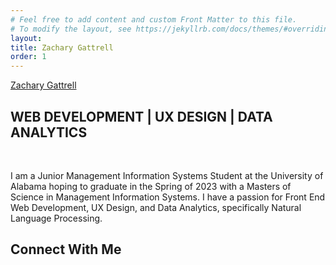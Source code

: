 ```yaml
---
# Feel free to add content and custom Front Matter to this file.
# To modify the layout, see https://jekyllrb.com/docs/themes/#overriding-theme-defaults
layout: 
title: Zachary Gattrell
order: 1
---
```

<html>
<head>
    <title>Zachary Gattrell</title>
    <link href="https://cdn.jsdelivr.net/npm/bootstrap@5.0.0-beta3/dist/css/bootstrap.min.css" rel="stylesheet" integrity="sha384-eOJMYsd53ii+scO/bJGFsiCZc+5NDVN2yr8+0RDqr0Ql0h+rP48ckxlpbzKgwra6" crossorigin="anonymous" />
    <script src="https://cdn.jsdelivr.net/npm/bootstrap@5.0.0-beta3/dist/js/bootstrap.bundle.min.js" integrity="sha384-JEW9xMcG8R+pH31jmWH6WWP0WintQrMb4s7ZOdauHnUtxwoG2vI5DkLtS3qm9Ekf" crossorigin="anonymous"></script>
    <link href="/assets/css/index.css" rel="stylesheet" />
    <link rel="stylesheet" type="text/css" href="//fonts.googleapis.com/css?family=Homemade+Apple" />
    <link rel="stylesheet" href="https://cdnjs.cloudflare.com/ajax/libs/font-awesome/4.7.0/css/font-awesome.min.css">
    <!-- Global site tag (gtag.js) - Google Analytics -->
<script async src="https://www.googletagmanager.com/gtag/js?id=G-186R81HXG0"></script>
<script>
  window.dataLayer = window.dataLayer || [];
  function gtag(){dataLayer.push(arguments);}
  gtag('js', new Date());

  gtag('config', 'G-186R81HXG0');
</script>

</head>
<body>
  <nav class="navbar navbar-expand-lg navbar-dark bg-dark">
    <a class = "navbar-brand p-3 vl-right" href="">Zachary Gattrell</a>
  </nav>  
  <div>
    <script src="https://threejs.org/build/three.js"></script>
    <script>
        const scene = new THREE.Scene();
        scene.background = new THREE.Color( 0x727272 );
        const camera = new THREE.PerspectiveCamera( 75, window.innerWidth / window.innerHeight, 0.1, 1000 );
        const renderer = new THREE.WebGLRenderer();
        renderer.setSize( window.innerWidth, window.innerHeight - 200 );
        document.body.appendChild( renderer.domElement );

        const BoxGeometry = new THREE.BoxGeometry();
        const boxWireFrame = new THREE.WireframeGeometry(BoxGeometry);
        const boxLine = new THREE.LineSegments(boxWireFrame);
        const cube = new THREE.Mesh( BoxGeometry);
        scene.add( cube );

        camera.position.z = 5;

        const geometry2 = new THREE.SphereGeometry( 2, 2, 2 );

        const wireframe = new THREE.WireframeGeometry( geometry2 );

        const line = new THREE.LineSegments( wireframe );
        line.material.depthTest = false;
        line.material.opacity = 0.25;
        line.material.transparent = true;

        scene.add( line );

        function animate() {
	        requestAnimationFrame( animate );
	        renderer.render( scene, camera );
          line.rotation.x -= 0.01;
          line.rotation.y -= 0.01;
          cube.rotation.x += 0.01;
          cube.rotation.y += 0.01;
        }
  animate();
    </script>
  </div>
  <div class="container py-5 text-center">
    <h2>WEB DEVELOPMENT | UX DESIGN | DATA ANALYTICS</h2>
    <br/>
    <p>I am a Junior Management Information Systems Student at the University of Alabama hoping to graduate in the Spring of 2023 with a Masters of Science in Management Information Systems. I have a passion for Front End Web Development, UX Design, and Data Analytics, specifically Natural Language Processing. </p>
  </div>
 <!-- <div class="container-fluid bg-secondary full-width">
    <div class="container py-5 text-center">
    <h2>Personal Projects:</h2>
    <br/>
    <p>Lorem ipsum dolor sit amet, consectetur adipiscing elit, sed do eiusmod tempor incididunt ut labore et dolore magna aliqua. Ut enim ad minim veniam, quis nostrud exercitation ullamco laboris nisi ut aliquip ex ea commodo consequat. Duis aute irure dolor in reprehenderit in voluptate velit esse cillum dolore eu fugiat nulla pariatur. Excepteur sint occaecat cupidatat non proident, sunt in culpa qui officia deserunt mollit anim id est laborum</p>
    </div>
  </div>
  -->
    <div class="container py-5 text-center">
    <h2>Connect With Me</h2>
    <br/>
      <a href="https://www.linkedin.com/in/zachary-gattrell/" class="fa fa-linkedin"></a>
      <a href="https://github.com/zgattrell" class="fa fa-github"></a>
      <a href="#" class="fa fa-twitter"></a>
  </div>
</body>
</html>
